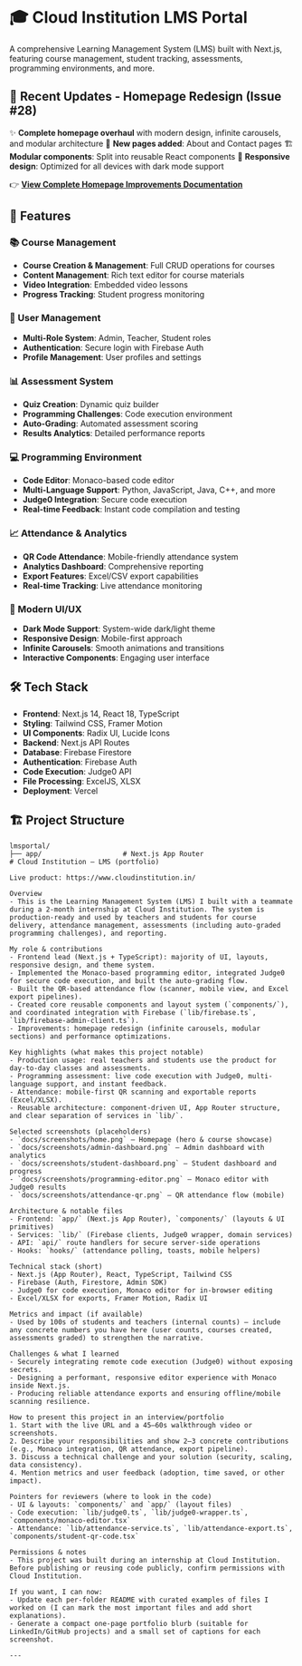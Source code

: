 # 🎓 Cloud Institution LMS Portal

A comprehensive Learning Management System (LMS) built with Next.js, featuring course management, student tracking, assessments, programming environments, and more.

## 🌟 Recent Updates - Homepage Redesign (Issue #28)

✨ **Complete homepage overhaul** with modern design, infinite carousels, and modular architecture
📄 **New pages added**: About and Contact pages
🏗️ **Modular components**: Split into reusable React components
📱 **Responsive design**: Optimized for all devices with dark mode support

👉 **[View Complete Homepage Improvements Documentation](./HOMEPAGE_IMPROVEMENTS.md)**

## 🚀 Features

### 📚 Course Management
- **Course Creation & Management**: Full CRUD operations for courses
- **Content Management**: Rich text editor for course materials
- **Video Integration**: Embedded video lessons
- **Progress Tracking**: Student progress monitoring

### 👥 User Management
- **Multi-Role System**: Admin, Teacher, Student roles
- **Authentication**: Secure login with Firebase Auth
- **Profile Management**: User profiles and settings

### 📊 Assessment System
- **Quiz Creation**: Dynamic quiz builder
- **Programming Challenges**: Code execution environment
- **Auto-Grading**: Automated assessment scoring
- **Results Analytics**: Detailed performance reports

### 💻 Programming Environment
- **Code Editor**: Monaco-based code editor
- **Multi-Language Support**: Python, JavaScript, Java, C++, and more
- **Judge0 Integration**: Secure code execution
- **Real-time Feedback**: Instant code compilation and testing

### 📈 Attendance & Analytics
- **QR Code Attendance**: Mobile-friendly attendance system
- **Analytics Dashboard**: Comprehensive reporting
- **Export Features**: Excel/CSV export capabilities
- **Real-time Tracking**: Live attendance monitoring

### 🎨 Modern UI/UX
- **Dark Mode Support**: System-wide dark/light theme
- **Responsive Design**: Mobile-first approach
- **Infinite Carousels**: Smooth animations and transitions
- **Interactive Components**: Engaging user interface

## 🛠️ Tech Stack

- **Frontend**: Next.js 14, React 18, TypeScript
- **Styling**: Tailwind CSS, Framer Motion
- **UI Components**: Radix UI, Lucide Icons
- **Backend**: Next.js API Routes
- **Database**: Firebase Firestore
- **Authentication**: Firebase Auth
- **Code Execution**: Judge0 API
- **File Processing**: ExcelJS, XLSX
- **Deployment**: Vercel

## 🏗️ Project Structure

```
lmsportal/
├── app/                    # Next.js App Router
# Cloud Institution — LMS (portfolio)

Live product: https://www.cloudinstitution.in/

Overview
- This is the Learning Management System (LMS) I built with a teammate during a 2‑month internship at Cloud Institution. The system is production-ready and used by teachers and students for course delivery, attendance management, assessments (including auto-graded programming challenges), and reporting.

My role & contributions
- Frontend lead (Next.js + TypeScript): majority of UI, layouts, responsive design, and theme system.
- Implemented the Monaco-based programming editor, integrated Judge0 for secure code execution, and built the auto-grading flow.
- Built the QR-based attendance flow (scanner, mobile view, and Excel export pipelines).
- Created core reusable components and layout system (`components/`), and coordinated integration with Firebase (`lib/firebase.ts`, `lib/firebase-admin-client.ts`).
- Improvements: homepage redesign (infinite carousels, modular sections) and performance optimizations.

Key highlights (what makes this project notable)
- Production usage: real teachers and students use the product for day-to-day classes and assessments.
- Programming assessment: live code execution with Judge0, multi-language support, and instant feedback.
- Attendance: mobile-first QR scanning and exportable reports (Excel/XLSX).
- Reusable architecture: component-driven UI, App Router structure, and clear separation of services in `lib/`.

Selected screenshots (placeholders)
- `docs/screenshots/home.png` — Homepage (hero & course showcase)
- `docs/screenshots/admin-dashboard.png` — Admin dashboard with analytics
- `docs/screenshots/student-dashboard.png` — Student dashboard and progress
- `docs/screenshots/programming-editor.png` — Monaco editor with Judge0 results
- `docs/screenshots/attendance-qr.png` — QR attendance flow (mobile)

Architecture & notable files
- Frontend: `app/` (Next.js App Router), `components/` (layouts & UI primitives)
- Services: `lib/` (Firebase clients, Judge0 wrapper, domain services)
- API: `api/` route handlers for secure server-side operations
- Hooks: `hooks/` (attendance polling, toasts, mobile helpers)

Technical stack (short)
- Next.js (App Router), React, TypeScript, Tailwind CSS
- Firebase (Auth, Firestore, Admin SDK)
- Judge0 for code execution, Monaco editor for in-browser editing
- Excel/XLSX for exports, Framer Motion, Radix UI

Metrics and impact (if available)
- Used by 100s of students and teachers (internal counts) — include any concrete numbers you have here (user counts, courses created, assessments graded) to strengthen the narrative.

Challenges & what I learned
- Securely integrating remote code execution (Judge0) without exposing secrets.
- Designing a performant, responsive editor experience with Monaco inside Next.js.
- Producing reliable attendance exports and ensuring offline/mobile scanning resilience.

How to present this project in an interview/portfolio
1. Start with the live URL and a 45–60s walkthrough video or screenshots.
2. Describe your responsibilities and show 2–3 concrete contributions (e.g., Monaco integration, QR attendance, export pipeline).
3. Discuss a technical challenge and your solution (security, scaling, data consistency).
4. Mention metrics and user feedback (adoption, time saved, or other impact).

Pointers for reviewers (where to look in the code)
- UI & layouts: `components/` and `app/` (layout files)
- Code execution: `lib/judge0.ts`, `lib/judge0-wrapper.ts`, `components/monaco-editor.tsx`
- Attendance: `lib/attendance-service.ts`, `lib/attendance-export.ts`, `components/student-qr-code.tsx`

Permissions & notes
- This project was built during an internship at Cloud Institution. Before publishing or reusing code publicly, confirm permissions with Cloud Institution.

If you want, I can now:
- Update each per-folder README with curated examples of files I worked on (I can mark the most important files and add short explanations).
- Generate a compact one-page portfolio blurb (suitable for LinkedIn/GitHub projects) and a small set of captions for each screenshot.

---